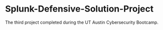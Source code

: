 # Splunk-Defensive-Solution-Project
The third project completed during the UT Austin Cybersecurity Bootcamp. 
